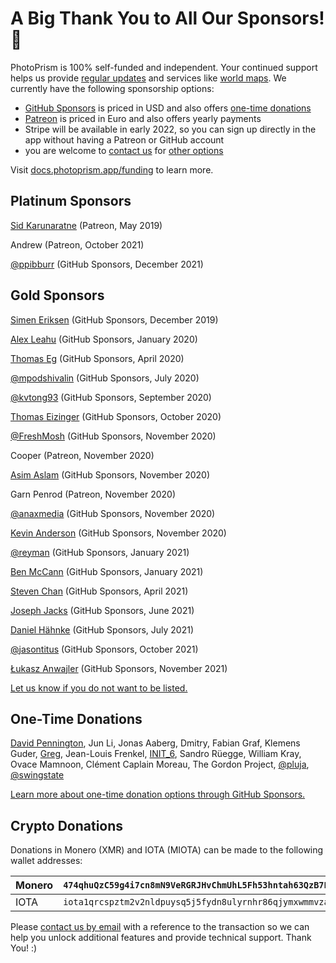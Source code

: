 # A Big Thank You to All Our Sponsors! 💎 #

PhotoPrism is 100% self-funded and independent. Your continued support helps us provide [regular updates](https://docs.photoprism.app/release-notes/)
and services like [world maps](https://demo.photoprism.app/places).
We currently have the following sponsorship options:

- [GitHub Sponsors](https://github.com/sponsors/photoprism) is priced in USD and also
  offers [one-time donations](https://github.com/sponsors/photoprism?frequency=one-time)
- [Patreon](https://www.patreon.com/photoprism) is priced in Euro and also offers yearly payments
- Stripe will be available in early 2022, so you can sign up directly in the app without having a Patreon or GitHub
  account
- you are welcome to [contact us](https://photoprism.app/contact) for [other options](#crypto-wallets)

Visit [docs.photoprism.app/funding](https://docs.photoprism.app/funding/) to learn more.

## Platinum Sponsors ##

[Sid Karunaratne](https://github.com/sakaru) (Patreon, May 2019)

Andrew (Patreon, October 2021)

[@ppibburr](https://github.com/ppibburr) (GitHub Sponsors, December 2021)

## Gold Sponsors ##

[Simen Eriksen](https://github.com/dennorske) (GitHub Sponsors, December 2019)

[Alex Leahu](https://github.com/alxjsn) (GitHub Sponsors, January 2020)

[Thomas Eg](https://github.com/ThomasEg) (GitHub Sponsors, April 2020)

[@mpodshivalin](https://github.com/mpodshivalin) (GitHub Sponsors, July 2020)

[@kvtong93](https://github.com/kvtong93) (GitHub Sponsors, September 2020)

[Thomas Eizinger](https://github.com/thomaseizinger) (GitHub Sponsors, October 2020)

[@FreshMosh](https://github.com/FreshMosh) (GitHub Sponsors, November 2020)

Cooper (Patreon, November 2020)

[Asim Aslam](https://github.com/asim) (GitHub Sponsors, November 2020)

Garn Penrod (Patreon, November 2020)

[@anaxmedia](https://github.com/anaxmedia) (GitHub Sponsors, November 2020)

[Kevin Anderson](https://github.com/kevinanderson1) (GitHub Sponsors, November 2020)

[@reyman](https://github.com/reyman) (GitHub Sponsors, January 2021)

[Ben McCann](https://github.com/benmccann) (GitHub Sponsors, January 2021)

[Steven Chan](https://github.com/nioq) (GitHub Sponsors, April 2021)

[Joseph Jacks](https://github.com/josephjacks) (GitHub Sponsors, June 2021)

[Daniel Hähnke](https://github.com/DanBenHa) (GitHub Sponsors, July 2021)

[@jasontitus](https://github.com/jasontitus) (GitHub Sponsors, October 2021)

[Łukasz Anwajler](https://github.com/anwajler) (GitHub Sponsors, November 2021)

[Let us know if you do not want to be listed.](https://photoprism.app/contact)

## One-Time Donations ##

[David Pennington](https://github.com/Xeoncross), Jun Li, Jonas Aaberg, Dmitry, Fabian Graf, Klemens
Guder, [Greg](https://github.com/oziee), Jean-Louis Frenkel, [INIT_6](https://twitter.com/init_3), Sandro Rüegge,
William Kray, Ovace Mamnoon, Clément Caplain Moreau, The Gordon Project, [@pluja](https://github.com/pluja),
[@swingstate](https://github.com/photoprism/photoprism/issues/808#issuecomment-997467377)

[Learn more about one-time donation options through GitHub Sponsors.](https://github.com/sponsors/photoprism?frequency=one-time)

## Crypto Donations ##

Donations in Monero (XMR) and IOTA (MIOTA) can be made to the following wallet addresses:

| Monero    | `474qhuQzC59g4i7cn8mN9VeRGRJHvChmUhL5Fh53hntah63QzB7ERxEb5woVvJkc1KZuGZ3GsGh7d5w9d6SUBHmrUzGeEWT` |
|-----------|---------------------------------------------------------------------------------------------------|
| IOTA      | `iota1qrcspztm2v2nldpuysq5j5fydn8ulyrnhr86qjymxwmmvzax8zlw7g0jyww`                                |

Please [contact us by email](https://photoprism.app/contact) with a reference to the transaction so we can help you unlock additional features and provide technical support. Thank You! :)
